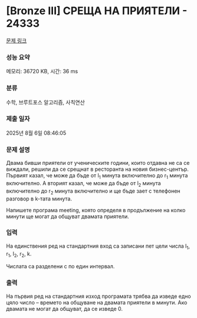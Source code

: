 # [Bronze III] СРЕЩА НА ПРИЯТЕЛИ - 24333 

[문제 링크](https://www.acmicpc.net/problem/24333) 

### 성능 요약

메모리: 36720 KB, 시간: 36 ms

### 분류

수학, 브루트포스 알고리즘, 사칙연산

### 제출 일자

2025년 8월 6일 08:46:05

### 문제 설명

<p>Двама бивши приятели от ученическите години, които отдавна не са се виждали, решили да се срещнат в ресторанта на новия бизнес-център. Първият казал, че може да бъде от l<sub>1</sub> минута включително до r<sub>1</sub> минута включително. А вторият казал, че може да бъде от l<sub>2</sub> минута включително до r<sub>2</sub> минута включително и ще бъде зает с телефонен разговор в k-тата минута.</p>

<p>Напишете програма meeting, която определя в продължение на колко минути ще могат да общуват двамата приятели.</p>

### 입력 

 <p>На единствения ред на стандартния вход са записани пет цели числа l<sub>1</sub>, r<sub>1</sub>, l<sub>2</sub>, r<sub>2</sub>, k.</p>

<p>Числата са разделени с по един интервал.</p>

### 출력 

 <p>На първия ред на стандартния изход програмата трябва да изведе едно цяло число – времето на общуване на двамата приятели в минути. Ако двамата не могат да общуват, да се изведе 0.</p>

